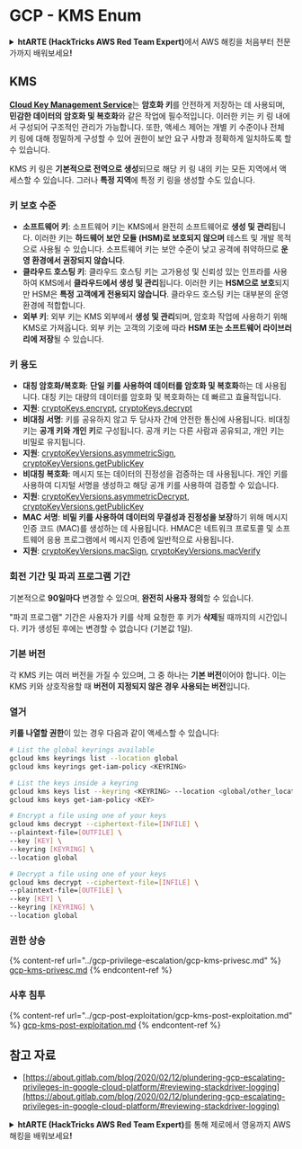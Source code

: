 # GCP - KMS Enum

<details>

<summary><strong>htARTE (HackTricks AWS Red Team Expert)</strong>에서 AWS 해킹을 처음부터 전문가까지 배워보세요<strong>!</strong></summary>

HackTricks를 지원하는 다른 방법:

* **회사를 HackTricks에서 광고하거나 HackTricks를 PDF로 다운로드**하려면 [**SUBSCRIPTION PLANS**](https://github.com/sponsors/carlospolop)를 확인하세요!
* [**공식 PEASS & HackTricks 스웨그**](https://peass.creator-spring.com)를 얻으세요.
* [**The PEASS Family**](https://opensea.io/collection/the-peass-family)를 발견하세요. 독점적인 [**NFTs**](https://opensea.io/collection/the-peass-family) 컬렉션입니다.
* 💬 [**Discord 그룹**](https://discord.gg/hRep4RUj7f) 또는 [**텔레그램 그룹**](https://t.me/peass)에 **참여**하거나 **Twitter**에서 저를 **팔로우**하세요. 🐦 [**@carlospolopm**](https://twitter.com/carlospolopm)**.**
* **Hacking 트릭을 공유하려면** [**HackTricks**](https://github.com/carlospolop/hacktricks) 및 [**HackTricks Cloud**](https://github.com/carlospolop/hacktricks-cloud) github 저장소에 PR을 제출하세요.

</details>

## KMS

[**Cloud Key Management Service**](https://cloud.google.com/kms/docs/)는 **암호화 키**를 안전하게 저장하는 데 사용되며, **민감한 데이터의 암호화 및 복호화**와 같은 작업에 필수적입니다. 이러한 키는 키 링 내에서 구성되어 구조적인 관리가 가능합니다. 또한, 액세스 제어는 개별 키 수준이나 전체 키 링에 대해 정밀하게 구성할 수 있어 권한이 보안 요구 사항과 정확하게 일치하도록 할 수 있습니다.

KMS 키 링은 **기본적으로 전역으로 생성**되므로 해당 키 링 내의 키는 모든 지역에서 액세스할 수 있습니다. 그러나 **특정 지역**에 특정 키 링을 생성할 수도 있습니다.

### 키 보호 수준

* **소프트웨어 키**: 소프트웨어 키는 KMS에서 완전히 소프트웨어로 **생성 및 관리**됩니다. 이러한 키는 **하드웨어 보안 모듈 (HSM)로 보호되지 않으며** 테스트 및 개발 목적으로 사용될 수 있습니다. 소프트웨어 키는 보안 수준이 낮고 공격에 취약하므로 **운영 환경에서 권장되지 않습니다**.
* **클라우드 호스팅 키**: 클라우드 호스팅 키는 고가용성 및 신뢰성 있는 인프라를 사용하여 KMS에서 **클라우드에서 생성 및 관리**됩니다. 이러한 키는 **HSM으로 보호**되지만 HSM은 **특정 고객에게 전용되지 않습니다**. 클라우드 호스팅 키는 대부분의 운영 환경에 적합합니다.
* **외부 키**: 외부 키는 KMS 외부에서 **생성 및 관리**되며, 암호화 작업에 사용하기 위해 KMS로 가져옵니다. 외부 키는 고객의 기호에 따라 **HSM 또는 소프트웨어 라이브러리에 저장**될 수 있습니다.

### 키 용도

* **대칭 암호화/복호화**: **단일 키를 사용하여 데이터를 암호화 및 복호화**하는 데 사용됩니다. 대칭 키는 대량의 데이터를 암호화 및 복호화하는 데 빠르고 효율적입니다.
* **지원**: [cryptoKeys.encrypt](https://cloud.google.com/kms/docs/reference/rest/v1/projects.locations.keyRings.cryptoKeys/encrypt), [cryptoKeys.decrypt](https://cloud.google.com/kms/docs/reference/rest/v1/projects.locations.keyRings.cryptoKeys/decrypt)
* **비대칭 서명**: 키를 공유하지 않고 두 당사자 간에 안전한 통신에 사용됩니다. 비대칭 키는 **공개 키와 개인 키**로 구성됩니다. 공개 키는 다른 사람과 공유되고, 개인 키는 비밀로 유지됩니다.
* **지원**: [cryptoKeyVersions.asymmetricSign](https://cloud.google.com/kms/docs/reference/rest/v1/projects.locations.keyRings.cryptoKeys.cryptoKeyVersions/asymmetricSign), [cryptoKeyVersions.getPublicKey](https://cloud.google.com/kms/docs/reference/rest/v1/projects.locations.keyRings.cryptoKeys.cryptoKeyVersions/getPublicKey)
* **비대칭 복호화**: 메시지 또는 데이터의 진정성을 검증하는 데 사용됩니다. 개인 키를 사용하여 디지털 서명을 생성하고 해당 공개 키를 사용하여 검증할 수 있습니다.
* **지원**: [cryptoKeyVersions.asymmetricDecrypt](https://cloud.google.com/kms/docs/reference/rest/v1/projects.locations.keyRings.cryptoKeys.cryptoKeyVersions/asymmetricDecrypt), [cryptoKeyVersions.getPublicKey](https://cloud.google.com/kms/docs/reference/rest/v1/projects.locations.keyRings.cryptoKeys.cryptoKeyVersions/getPublicKey)
* **MAC 서명**: **비밀 키를 사용하여 데이터의 무결성과 진정성을 보장**하기 위해 메시지 인증 코드 (MAC)를 생성하는 데 사용됩니다. HMAC은 네트워크 프로토콜 및 소프트웨어 응용 프로그램에서 메시지 인증에 일반적으로 사용됩니다.
* **지원**: [cryptoKeyVersions.macSign](https://cloud.google.com/kms/docs/reference/rest/v1/projects.locations.keyRings.cryptoKeys.cryptoKeyVersions/macSign), [cryptoKeyVersions.macVerify](https://cloud.google.com/kms/docs/reference/rest/v1/projects.locations.keyRings.cryptoKeys.cryptoKeyVersions/macVerify)

### 회전 기간 및 파괴 프로그램 기간

기본적으로 **90일마다** 변경할 수 있으며, **완전히 사용자 정의**할 수 있습니다.

"파괴 프로그램" 기간은 사용자가 키를 삭제 요청한 후 키가 **삭제**될 때까지의 시간입니다. 키가 생성된 후에는 변경할 수 없습니다 (기본값 1일).

### 기본 버전

각 KMS 키는 여러 버전을 가질 수 있으며, 그 중 하나는 **기본 버전**이어야 합니다. 이는 KMS 키와 상호작용할 때 **버전이 지정되지 않은 경우 사용되는 버전**입니다.

### 열거

**키를 나열할 권한**이 있는 경우 다음과 같이 액세스할 수 있습니다:
```bash
# List the global keyrings available
gcloud kms keyrings list --location global
gcloud kms keyrings get-iam-policy <KEYRING>

# List the keys inside a keyring
gcloud kms keys list --keyring <KEYRING> --location <global/other_locations>
gcloud kms keys get-iam-policy <KEY>

# Encrypt a file using one of your keys
gcloud kms decrypt --ciphertext-file=[INFILE] \
--plaintext-file=[OUTFILE] \
--key [KEY] \
--keyring [KEYRING] \
--location global

# Decrypt a file using one of your keys
gcloud kms decrypt --ciphertext-file=[INFILE] \
--plaintext-file=[OUTFILE] \
--key [KEY] \
--keyring [KEYRING] \
--location global
```
### 권한 상승

{% content-ref url="../gcp-privilege-escalation/gcp-kms-privesc.md" %}
[gcp-kms-privesc.md](../gcp-privilege-escalation/gcp-kms-privesc.md)
{% endcontent-ref %}

### 사후 침투

{% content-ref url="../gcp-post-exploitation/gcp-kms-post-exploitation.md" %}
[gcp-kms-post-exploitation.md](../gcp-post-exploitation/gcp-kms-post-exploitation.md)
{% endcontent-ref %}

## 참고 자료

* [https://about.gitlab.com/blog/2020/02/12/plundering-gcp-escalating-privileges-in-google-cloud-platform/#reviewing-stackdriver-logging](https://about.gitlab.com/blog/2020/02/12/plundering-gcp-escalating-privileges-in-google-cloud-platform/#reviewing-stackdriver-logging)

<details>

<summary><strong>htARTE (HackTricks AWS Red Team Expert)</strong>를 통해 제로에서 영웅까지 AWS 해킹을 배워보세요<strong>!</strong></summary>

HackTricks를 지원하는 다른 방법:

* **회사를 HackTricks에서 광고하거나 HackTricks를 PDF로 다운로드**하려면 [**SUBSCRIPTION PLANS**](https://github.com/sponsors/carlospolop)를 확인하세요!
* [**공식 PEASS & HackTricks 스웨그**](https://peass.creator-spring.com)를 얻으세요.
* [**The PEASS Family**](https://opensea.io/collection/the-peass-family)를 발견하세요. 독점적인 [**NFTs**](https://opensea.io/collection/the-peass-family) 컬렉션입니다.
* 💬 [**Discord 그룹**](https://discord.gg/hRep4RUj7f) 또는 [**텔레그램 그룹**](https://t.me/peass)에 **참여**하거나 **Twitter** 🐦 [**@carlospolopm**](https://twitter.com/carlospolopm)**을** **팔로우**하세요.
* **HackTricks**와 [**HackTricks Cloud**](https://github.com/carlospolop/hacktricks-cloud) github 저장소에 PR을 제출하여 **해킹 트릭을 공유**하세요.

</details>
